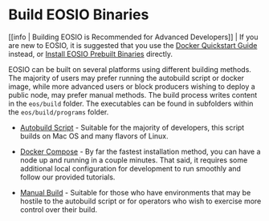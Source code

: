 # Build EOSIO Binaries

[[info | Building EOSIO is Recommended for Advanced Developers]]
| If you are new to EOSIO, it is suggested that you use the [Docker Quickstart Guide](../../docker-quickstart.md) instead, or [Install EOSIO Prebuilt Binaries](../../00_install-prebuilt-binaries.md) directly.

EOSIO can be built on several platforms using different building methods. The majority of users may prefer running the autobuild script or docker image, while more advanced users or block producers wishing to deploy a public node, may prefer manual methods. The build process writes content in the `eos/build` folder. The executables can be found in subfolders within the `eos/build/programs` folder.

* [Autobuild Script](00_autobuild-script.md) - Suitable for the majority of developers, this script builds on Mac OS and many flavors of Linux.

* [Docker Compose](01_docker-compose.md) - By far the fastest installation method, you can have a node up and running in a couple minutes. That said, it requires some additional local configuration for development to run smoothly and follow our provided tutorials.

* [Manual Build](02_manual-build.md) - Suitable for those who have environments that may be hostile to the autobuild script or for operators who wish to exercise more control over their build.
